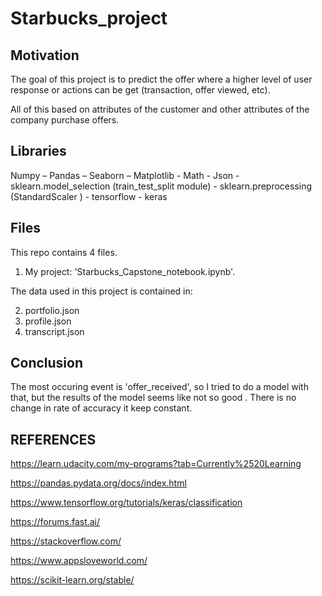 # Starbucks_project

## Motivation

The goal of this project is to predict the offer where a higher level of user response or actions can be get (transaction, offer viewed, etc). 

All of this based on attributes of the customer and other attributes of the company purchase offers.


## Libraries

Numpy – Pandas – Seaborn – Matplotlib - Math - Json - sklearn.model_selection (train_test_split module) - sklearn.preprocessing (StandardScaler ) - tensorflow - keras

## Files 

This repo contains 4 files. 

1.  My project: 'Starbucks_Capstone_notebook.ipynb'.
  
The data used in this project is contained in:

2. portfolio.json
3. profile.json
4. transcript.json

## Conclusion

The most occuring event is 'offer_received', so I tried to do a model with that, but  the results of the model seems like not so good . There is no change in rate of accuracy it keep constant.

## REFERENCES

https://learn.udacity.com/my-programs?tab=Currently%2520Learning

https://pandas.pydata.org/docs/index.html

https://www.tensorflow.org/tutorials/keras/classification

https://forums.fast.ai/

https://stackoverflow.com/

https://www.appsloveworld.com/

https://scikit-learn.org/stable/

